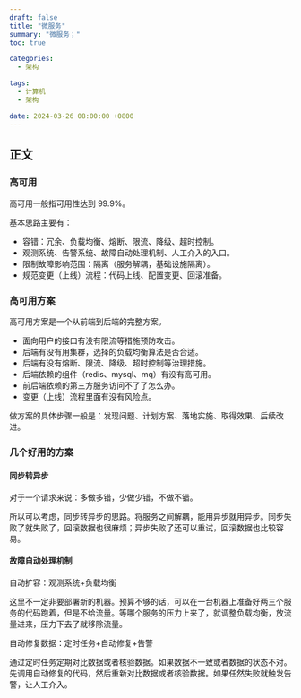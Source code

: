 ```yaml
---
draft: false
title: "微服务"
summary: "微服务；"
toc: true

categories:
  - 架构

tags:
  - 计算机
  - 架构

date: 2024-03-26 08:00:00 +0800
---
```


## 正文

### 高可用

高可用一般指可用性达到 99.9%。

基本思路主要有：
- 容错：冗余、负载均衡、熔断、限流、降级、超时控制。
- 观测系统、告警系统、故障自动处理机制、人工介入的入口。
- 限制故障影响范围：隔离（服务解耦，基础设施隔离）。
- 规范变更（上线）流程：代码上线、配置变更、回滚准备。

### 高可用方案

高可用方案是一个从前端到后端的完整方案。

- 面向用户的接口有没有限流等措施预防攻击。
- 后端有没有用集群，选择的负载均衡算法是否合适。
- 后端有没有熔断、限流、降级、超时控制等治理措施。
- 后端依赖的组件（redis、mysql、mq）有没有高可用。
- 前后端依赖的第三方服务访问不了了怎么办。
- 变更（上线）流程里面有没有风险点。

做方案的具体步骤一般是：发现问题、计划方案、落地实施、取得效果、后续改进。

### 几个好用的方案

#### 同步转异步

对于一个请求来说：多做多错，少做少错，不做不错。

所以可以考虑，同步转异步的思路。将服务之间解耦，能用异步就用异步。同步失败了就失败了，回滚数据也很麻烦；异步失败了还可以重试，回滚数据也比较容易。

#### 故障自动处理机制

自动扩容：观测系统+负载均衡

这里不一定非要部署新的机器。预算不够的话，可以在一台机器上准备好两三个服务的代码跑着，但是不给流量。等哪个服务的压力上来了，就调整负载均衡，放流量进来，压力下去了就移除流量。

自动修复数据：定时任务+自动修复+告警

通过定时任务定期对比数据或者核验数据。如果数据不一致或者数据的状态不对。先调用自动修复的代码，然后重新对比数据或者核验数据。如果任然失败就触发告警，让人工介入。
